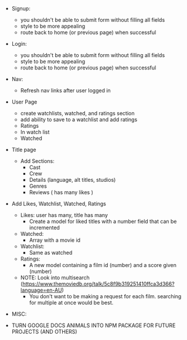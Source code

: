 * Signup: 
    - you shouldn't be able to submit form without filling all fields 
    - style to be more appealing 
    - route back to home (or previous page) when successful
* Login: 
    - you shouldn't be able to submit form without filling all fields 
    - style to be more appealing 
    - route back to home (or previous page) when successful
* Nav:
    - Refresh nav links after user logged in


* User Page 
    - create watchlists, watched, and ratings section 
    - add ability to save to a watchlist and add ratings 
    - Ratings 
    - In watch list
    - Watched 

* Title page
    - Add Sections:
        - Cast
        - Crew
        - Details (language, alt titles, studios)
        - Genres 
        - Reviews ( has many likes )

* Add Likes, Watchlist, Watched, Ratings 
    - Likes: user has many, title has many
        - Create a model for liked titles with a number field that can be incremented
    - Watched: 
        - Array with a movie id
    - Watchlist: 
        - Same as watched 
    - Ratings: 
        - A new model containing a film id (number) and a score given (number)
    - NOTE: Look into multisearch (https://www.themoviedb.org/talk/5c8f9b319251410ffca3d366?language=en-AU)
        - You don't want to be making a request for each film. searching for multiple at once would be best.



* MISC:
- TURN GOOGLE DOCS ANIMALS INTO NPM PACKAGE FOR FUTURE PROJECTS (AND OTHERS)